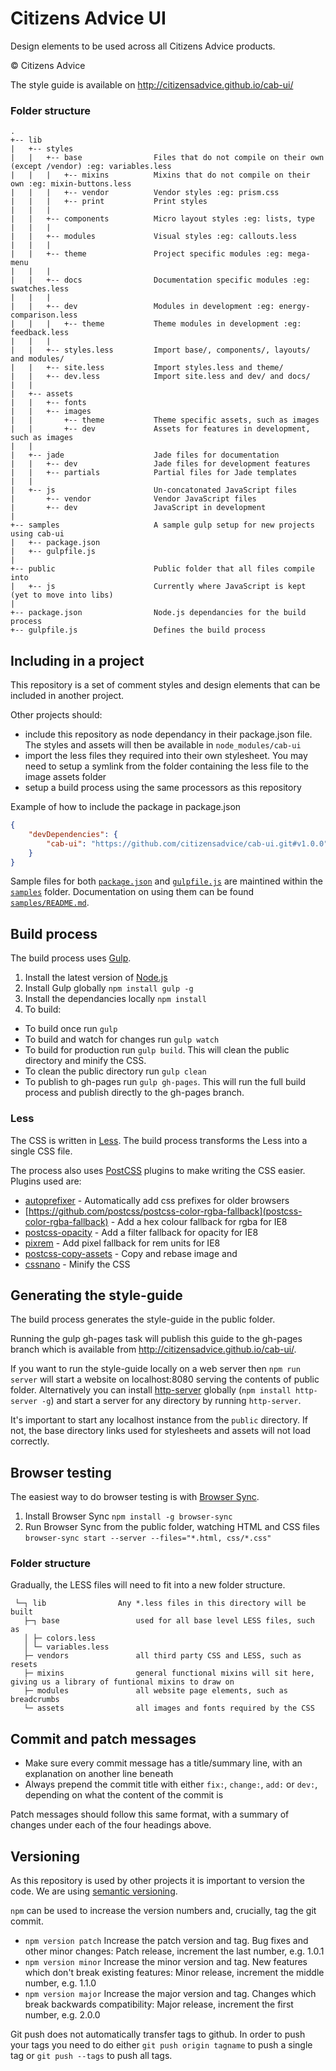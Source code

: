 # Citizens Advice UI

Design elements to be used across all Citizens Advice products.

© Citizens Advice

The style guide is available on http://citizensadvice.github.io/cab-ui/

### Folder structure

```
.
+-- lib
|	+-- styles
|	|	+-- base                Files that do not compile on their own (except /vendor) :eg: variables.less
|	|	|	+-- mixins          Mixins that do not compile on their own :eg: mixin-buttons.less
|	|	|	+-- vendor          Vendor styles :eg: prism.css
|	|	|	+-- print           Print styles
|	|	|
|	|	+-- components          Micro layout styles :eg: lists, type
|	|	|
|	|	+-- modules             Visual styles :eg: callouts.less
|	|	|
|	|	+-- theme               Project specific modules :eg: mega-menu
|	|	|
|	|	+-- docs                Documentation specific modules :eg: swatches.less
|	|	|
|	|	+-- dev                 Modules in development :eg: energy-comparison.less
|	|	|	+-- theme           Theme modules in development :eg: feedback.less
|	|	|
|	|	+-- styles.less         Import base/, components/, layouts/ and modules/
|	|	+-- site.less           Import styles.less and theme/
|	|	+-- dev.less            Import site.less and dev/ and docs/
|	|
|	+-- assets
|	|	+-- fonts
|	|	+-- images
|	|		+-- theme			Theme specific assets, such as images
|	|		+-- dev				Assets for features in development, such as images
|	|
|	+-- jade					Jade files for documentation
|	|	+-- dev					Jade files for development features
|	|	+-- partials			Partial files for Jade templates
|	|
|	+-- js						Un-concatonated JavaScript files
|		+-- vendor				Vendor JavaScript files
|		+-- dev					JavaScript in development
|
+-- samples						A sample gulp setup for new projects using cab-ui
|	+-- package.json
|	+-- gulpfile.js
|
+-- public						Public folder that all files compile into
|	+-- js						Currently where JavaScript is kept (yet to move into libs)
|
+-- package.json				Node.js dependancies for the build process
+-- gulpfile.js					Defines the build process
```

## Including in a project

This repository is a set of comment styles and design elements that can be included in another project.

Other projects should:

* include this repository as node dependancy in their package.json file.  The styles and assets will then be available in `node_modules/cab-ui`
* import the less files they required into their own stylesheet.  You may need to setup a symlink from the folder containing the less file to the image assets folder
* setup a build process using the same processors as this repository

Example of how to include the package in package.json

```json
{
    "devDependencies": {
        "cab-ui": "https://github.com/citizensadvice/cab-ui.git#v1.0.0",
    }
}
```

Sample files for both [`package.json`](https://github.com/citizensadvice/cab-ui/blob/master/samples/package.json) and [`gulpfile.js`](https://github.com/citizensadvice/cab-ui/blob/master/samples/gulpfile.js) are maintined within the [`samples`](https://github.com/citizensadvice/cab-ui/tree/master/samples) folder. Documentation on using them can be found [`samples/README.md`](https://github.com/citizensadvice/cab-ui/tree/master/samples/README.md).

## Build process

The build process uses [Gulp](http://gulpjs.com/).

1. Install the latest version of [Node.js](https://nodejs.org/en/)
2. Install Gulp globally `npm install gulp -g`
3. Install the dependancies locally `npm install`
4. To build:
  * To build once run `gulp`
  * To build and watch for changes run `gulp watch`
  * To build for production run `gulp build`.  This will clean the public directory and minify the CSS.
  * To clean the public directory run `gulp clean`
  * To publish to gh-pages run `gulp gh-pages`.  This will run the full build process and publish directly to the gh-pages branch.

### Less

The CSS is written in [Less](http://lesscss.org/).  The build process transforms the Less into a single CSS file.

The process also uses [PostCSS](https://github.com/postcss/postcss) plugins to make writing the CSS easier.  Plugins used are:

* [autoprefixer](https://github.com/postcss/autoprefixer) - Automatically add css prefixes for older browsers
* [https://github.com/postcss/postcss-color-rgba-fallback](postcss-color-rgba-fallback) - Add a hex colour fallback for rgba for IE8
* [postcss-opacity](https://github.com/iamvdo/postcss-opacity) - Add a filter fallback for opacity for IE8
* [pixrem](https://github.com/robwierzbowski/node-pixrem) - Add pixel fallback for rem units for IE8
* [postcss-copy-assets](https://github.com/shutterstock/postcss-copy-assets) - Copy and rebase image and
* [cssnano](http://cssnano.co/) - Minify the CSS

## Generating the style-guide

The build process generates the style-guide in the public folder.

Running the gulp gh-pages task will publish this guide to the gh-pages branch which is available from http://citizensadvice.github.io/cab-ui/.

If you want to run the style-guide locally on a web server then `npm run server` will start a website on localhost:8080 serving the contents of public folder.  Alternatively you can install [http-server](https://www.npmjs.com/package/http-server) globally (`npm install http-server -g`) and start a server for any directory by running `http-server`.

It's important to start any localhost instance from the `public` directory. If not, the base directory links used for stylesheets and assets will not load correctly.

## Browser testing

The easiest way to do browser testing is with [Browser Sync](http://www.browsersync.io/).

1. Install Browser Sync `npm install -g browser-sync`
2. Run Browser Sync from the public folder, watching HTML and CSS files `browser-sync start --server --files="*.html, css/*.css"`

### Folder structure

Gradually, the LESS files will need to fit into a new folder structure.

	 └─┐ lib   				Any *.less files in this directory will be built
	   ├─┐ base 				used for all base level LESS files, such as
	   │ ├─ colors.less
	   │ └─ variables.less
	   ├─ vendors				all third party CSS and LESS, such as resets
	   ├─ mixins				general functional mixins will sit here, giving us a library of funtional mixins to draw on
	   ├─ modules				all website page elements, such as breadcrumbs
	   └─ assets				all images and fonts required by the CSS

## Commit and patch messages

* Make sure every commit message has a title/summary line, with an explanation on another line beneath
* Always prepend the commit title with either `fix:`, `change:`, `add:` or `dev:`, depending on what the content of the commit is

Patch messages should follow this same format, with a summary of changes under each of the four headings above.

## Versioning

As this repository is used by other projects it is important to version the code.  We are using [semantic versioning](http://semver.org/).

`npm` can be used to increase the version numbers and, crucially, tag the git commit.

* `npm version patch` Increase the patch version and tag. Bug fixes and other minor changes: Patch release, increment the last number, e.g. 1.0.1
* `npm version minor` Increase the minor version and tag. New features which don't break existing features: Minor release, increment the middle number, e.g. 1.1.0
* `npm version major` Increase the major version and tag. Changes which break backwards compatibility: Major release, increment the first number, e.g. 2.0.0

Git push does not automatically transfer tags to github.  In order to push your tags you need to do either `git push origin tagname` to push a single tag or `git push --tags` to push all tags.
